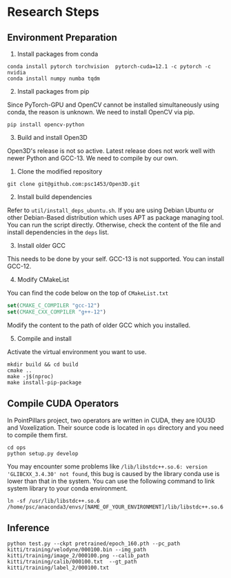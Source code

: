 # Research Steps

## Environment Preparation

1. Install packages from conda

```shell
conda install pytorch torchvision  pytorch-cuda=12.1 -c pytorch -c nvidia
conda install numpy numba tqdm
```

2. Install packages from pip

Since PyTorch-GPU and OpenCV cannot be installed simultaneously using conda, the reason is unknown. We need to install OpenCV via pip.

```shell
pip install opencv-python
```

3. Build and install Open3D

Open3D's release is not so active. Latest release does not work well with newer Python and GCC-13. We need to compile by our own.

1. Clone the modified repository

```shell
git clone git@github.com:psc1453/Open3D.git
```

2. Install build dependencies

Refer to `util/install_deps_ubuntu.sh`. If you are using Debian Ubuntu or other Debian-Based distribution which uses APT as package managing tool. You can run the script directly. Otherwise, check the content of the file and install dependencies in the `deps` list.

3. Install older GCC

This needs to be done by your self. GCC-13 is not supported. You can install GCC-12.

4. Modify CMakeList

You can find the code below on the top of `CMakeList.txt`

```cmake
set(CMAKE_C_COMPILER "gcc-12")
set(CMAKE_CXX_COMPILER "g++-12")
```

Modify the content to the path of older GCC which you installed.

5. Compile and install

Activate the virtual environment you want to use.

```shell
mkdir build && cd build
cmake ..
make -j$(nproc)
make install-pip-package
```

## Compile CUDA Operators

In PointPillars project, two operators are written in CUDA, they are IOU3D and Voxelization. Their source code is located in `ops` directory and you need to compile them first.

```shell
cd ops
python setup.py develop
```

You may encounter some problems like `/lib/libstdc++.so.6: version 'GLIBCXX_3.4.30' not found`, this bug is caused by the library conda use is lower than that in the system. You can use the following command to link system library to your conda environment.

```shell
ln -sf /usr/lib/libstdc++.so.6 /home/psc/anaconda3/envs/[NAME_OF_YOUR_ENVIRONMENT]/lib/libstdc++.so.6
```

## Inference

```shell
python test.py --ckpt pretrained/epoch_160.pth --pc_path kitti/training/velodyne/000100.bin --img_path kitti/training/image_2/000100.png --calib_path kitti/training/calib/000100.txt  --gt_path kitti/training/label_2/000100.txt
```